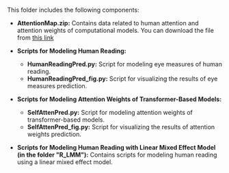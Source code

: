 This folder includes the following components:

- **AttentionMap.zip:** Contains data related to human attention and attention weights of computational models. You can download the file from [this link](https://drive.google.com/file/d/1JHZx4J-8SJzKUx-TmXqupD0diIS05v-C/view?usp=drive_link)

- **Scripts for Modeling Human Reading:**
  - **HumanReadingPred.py:** Script for modeling eye measures of human reading.
  - **HumanReadingPred_fig.py:** Script for visualizing the results of eye measures prediction.

- **Scripts for Modeling Attention Weights of Transformer-Based Models:**
  - **SelfAttenPred.py:** Script for modeling attention weights of transformer-based models.
  - **SelfAttenPred_fig.py:** Script for visualizing the results of attention weights prediction.

- **Scripts for Modeling Human Reading with Linear Mixed Effect Model (in the folder "R_LMM"):** Contains scripts for modeling human reading using a linear mixed effect model.

